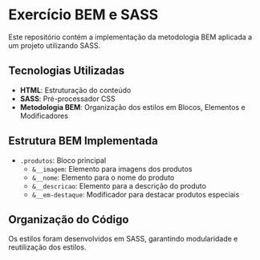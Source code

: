 # Exercício BEM e SASS

Este repositório contém a implementação da metodologia BEM aplicada a um projeto utilizando SASS.

## Tecnologias Utilizadas

- **HTML**: Estruturação do conteúdo
- **SASS**: Pré-processador CSS
- **Metodologia BEM**: Organização dos estilos em Blocos, Elementos e Modificadores

## Estrutura BEM Implementada

- `.produtos`: Bloco principal
  - `&__imagem`: Elemento para imagens dos produtos
  - `&__nome`: Elemento para o nome do produto
  - `&__descricao`: Elemento para a descrição do produto
  - `&__em-destaque`: Modificador para destacar produtos especiais

## Organização do Código

Os estilos foram desenvolvidos em SASS, garantindo modularidade e reutilização dos estilos.
